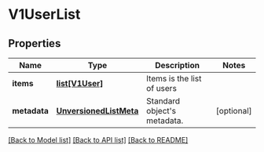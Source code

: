 # V1UserList

## Properties
Name | Type | Description | Notes
------------ | ------------- | ------------- | -------------
**items** | [**list[V1User]**](V1User.md) | Items is the list of users | 
**metadata** | [**UnversionedListMeta**](UnversionedListMeta.md) | Standard object&#39;s metadata. | [optional] 

[[Back to Model list]](../README.md#documentation-for-models) [[Back to API list]](../README.md#documentation-for-api-endpoints) [[Back to README]](../README.md)


